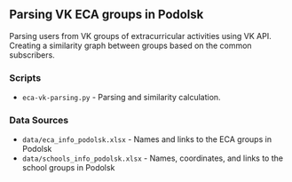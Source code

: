 ## Parsing VK ECA groups in Podolsk

Parsing users from VK groups of extracurricular activities using VK API. 
Creating a similarity graph between groups based on the common subscribers.

### Scripts
* `eca-vk-parsing.py` - Parsing and similarity calculation.

### Data Sources
* `data/eca_info_podolsk.xlsx` - Names and links to the ECA groups in Podolsk
* `data/schools_info_podolsk.xlsx` - Names, coordinates, and links to the school groups in Podolsk
